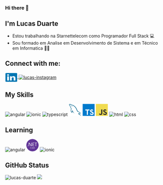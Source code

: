### Hi there 👋
## I'm Lucas Duarte
- Estou trabalhando na Starnettelecom como Programador Full Stack :computer:
- Sou formado em Analise em Desenvolvimento de Sistema e em Técnico em Informatica :man_student:

## Connect with me:
<a href="https://www.linkedin.com/in/lucas-duarte-p/" target="_blank">
<img align="center" alt="lucas-linkedin" height="30" width="40" src="https://raw.githubusercontent.com/devicons/devicon/master/icons/linkedin/linkedin-original.svg" style="max-width:100%;">
</a>
<a href="https://www.instagram.com/lukas.duh/?hl=pt-br" target="_blank">
<img align="center" alt="lucas-instagram" height="30" src="https://image.flaticon.com/icons/png/512/2111/2111463.png" style="max-width:100%;">
</a>

## My Skills
<img src="https://cdn.icon-icons.com/icons2/2107/PNG/512/file_type_angular_icon_130754.png" alt="angular" width="40" height="40" style="max-width:100%;"></img>
<img src="https://cdn.icon-icons.com/icons2/2107/PNG/512/file_type_ionic_icon_130522.png" alt="ionic" width="40" height="40" style="max-width:100%;"></img>
<img src="https://cdn.icon-icons.com/icons2/2107/PNG/128/file_type_node_icon_130301.png" alt="typescript" width="40" height="40" style="max-width:100%;">
<img src="https://raw.githubusercontent.com/devicons/devicon/master/icons/mysql/mysql-original.svg" alt="typescript" width="40" height="40" style="max-width:100%;"></img>
<img src="https://raw.githubusercontent.com/devicons/devicon/master/icons/typescript/typescript-original.svg" alt="typescript" width="40" height="40" style="max-width:100%;"></img>
<img src="https://raw.githubusercontent.com/devicons/devicon/master/icons/javascript/javascript-original.svg" alt="javascript" width="40" height="40" style="max-width:100%;"></img>
<img src="https://cdn.icon-icons.com/icons2/2107/PNG/512/file_type_html_icon_130541.png" alt="html" width="40" height="40" style="max-width:100%;"></img>
<img src="https://cdn.icon-icons.com/icons2/2107/PNG/512/file_type_css_icon_130661.png" alt="css" width="40" height="40" style="max-width:100%;"></img>

## Learning
<img src="https://cdn.icon-icons.com/icons2/2415/PNG/512/csharp_original_logo_icon_146578.png" alt="angular" width="40" height="40" style="max-width:100%;"></img>
<img src="https://raw.githubusercontent.com/devicons/devicon/master/icons/dotnetcore/dotnetcore-original.svg" alt="angular" width="40" height="40" style="max-width:100%;"></img>
<img src="https://cdn.icon-icons.com/icons2/2415/PNG/512/react_original_logo_icon_146374.png" alt="ionic" width="40" height="40" style="max-width:100%;"></img>

## GitHub Status
<div>
<img width="59.5%" src="https://github-readme-stats.vercel.app/api?username=lucas-duarte&count_private=true&include_all_commits=true&theme=dark&hide=contribs,prs" alt="lucas-duarte"/> 
<img width="38.5%" src="https://github-readme-stats.vercel.app/api/top-langs/?username=lucas-duarte&layout=compact&theme=dark&langs_count=6"/>
</div>
